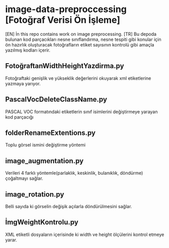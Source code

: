 # image-data-preproccessing [Fotoğraf Verisi Ön İşleme]
[EN]
İn this repo contains work on image preprocessing.
[TR]
Bu depoda bulunan kod parçacıkları nesne sınıflandırma, nesne tespiti gibi konular için ön hazırlık oluşturacak fotoğrafların etiket sayısının kontrolü gibi amaçla yazılmış kodları içerir.


## FotoğraftanWidthHeightYazdirma.py
 Fotoğraftaki genişlik ve yükseklik değerlerini okuyarak xml etiketlerine yazmaya yarıyor.
## PascalVocDeleteClassName.py
 PASCAL VOC formatındaki etiketlerin sınıf isimlerini değiştirmeye yarayan kod parçacığı
## folderRenameExtentions.py
 Toplu görsel ismini değiştirme yöntemi
## image_augmentation.py
 Verileri 4 farklı yöntemle(parlaklık, keskinlik, bulanıklık, döndürme) çoğaltmayı sağlar.
## image_rotation.py

Belli sayıda ki görselin değişik açılarla döndürülmesini sağlar.

## İmgWeightKontrolu.py

XML etiketli dosyaların içerisinde ki width ve height ölçülerini kontrol etmeye yarar.
